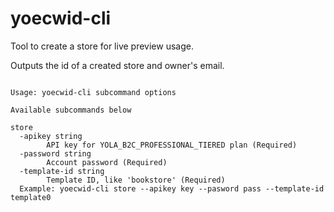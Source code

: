 # yoecwid-cli

Tool to create a store for live preview usage.

Outputs the id of a created store and owner's email.

```

Usage: yoecwid-cli subcommand options

Available subcommands below

store
  -apikey string
        API key for YOLA_B2C_PROFESSIONAL_TIERED plan (Required)
  -password string
        Account password (Required)
  -template-id string
        Template ID, like 'bookstore' (Required)            
  Example: yoecwid-cli store --apikey key --pasword pass --template-id template0
```
